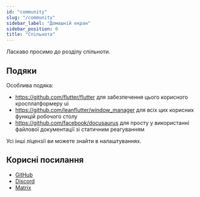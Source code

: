 ```yaml
---
id: "community"
slug: "/community"
sidebar_label: "Домашній екран"
sidebar_position: 0
title: "Спільнота"
---
```


Ласкаво просимо до розділу спільноти.

## Подяки

Особлива подяка:

* <https://github.com/flutter/flutter> для забезпечення цього корисного кросплатформеру ui
* <https://github.com/leanflutter/window_manager> для всіх цих корисних функцій робочого столу
* <https://github.com/facebook/docusaurus> для просту у використанні файлової документації зі статичним реагуванням

Усі інші ліцензії ви можете знайти в налаштуваннях.

## Корисні посилання

* [GitHub](https://github.com/LinwoodDev/Butterfly)
* [Discord](https://go.linwood.dev/discord)
* [Matrix](https://go.linwood.dev/matrix)
